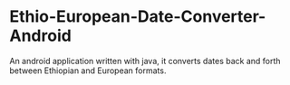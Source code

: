 # Ethio-European-Date-Converter-Android
An android application written with java, it converts dates back and forth between Ethiopian and European formats.

